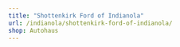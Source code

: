 ```yaml
---
title: "Shottenkirk Ford of Indianola"
url: /indianola/shottenkirk-ford-of-indianola/
shop: Autohaus
---
```

